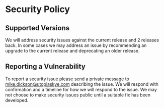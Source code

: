# Security Policy

## Supported Versions

We will address security issues against the current release and 2 releases back.  In some cases we may address 
an issue by recommending an upgrade to the current release and deprecating an older release. 

## Reporting a Vulnerability

To report a security issue please send a private message to mike.dickson@utopiaskye.com describing the issue. 
We will respond with confirmation and a timeline for how we will respond to the issue.  We may not choose to make
security issues public until a suitable fix has been developed.

